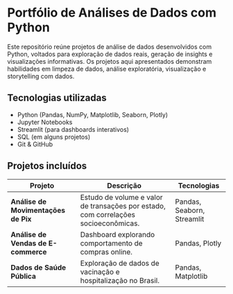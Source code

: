 # Portfólio de Análises de Dados com Python

Este repositório reúne projetos de análise de dados desenvolvidos com Python, voltados para exploração de dados reais, geração de insights e visualizações informativas. Os projetos aqui apresentados demonstram habilidades em limpeza de dados, análise exploratória, visualização e storytelling com dados.

## Tecnologias utilizadas

- Python (Pandas, NumPy, Matplotlib, Seaborn, Plotly)
- Jupyter Notebooks
- Streamlit (para dashboards interativos)
- SQL (em alguns projetos)
- Git & GitHub

## Projetos incluídos

| Projeto | Descrição | Tecnologias |
|--------|------------|-------------|
| **Análise de Movimentações de Pix** | Estudo de volume e valor de transações por estado, com correlações socioeconômicas. | Pandas, Seaborn, Streamlit |
| **Análise de Vendas de E-commerce** | Dashboard explorando comportamento de compras online. | Pandas, Plotly |
| **Dados de Saúde Pública** | Exploração de dados de vacinação e hospitalização no Brasil. | Pandas, Matplotlib |

